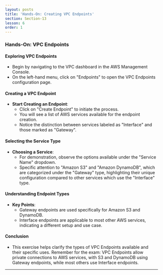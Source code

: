 ```yaml
---
layout: posts
title: 'Hands-On: Creating VPC Endpoints'
section: Section-13
lesson: 6
order: 1
---
```


### Hands-On: VPC Endpoints

#### Exploring VPC Endpoints

- Begin by navigating to the VPC dashboard in the AWS Management Console.
- On the left-hand menu, click on "Endpoints" to open the VPC Endpoints configuration page.

<!-- pagebreak -->

#### Creating a VPC Endpoint

- **Start Creating an Endpoint**:
  - Click on "Create Endpoint" to initiate the process.
  - You will see a list of AWS services available for the endpoint creation.
  - Notice the distinction between services labeled as "Interface" and those marked as "Gateway".

<!-- pagebreak -->

#### Selecting the Service Type

- **Choosing a Service**:
  - For demonstration, observe the options available under the "Service Name" dropdown.
  - Specific attention to "Amazon S3" and "Amazon DynamoDB", which are categorized under the "Gateway" type, highlighting their unique configuration compared to other services which use the "Interface" type.

<!-- pagebreak -->

#### Understanding Endpoint Types

- **Key Points**:
  - Gateway endpoints are used specifically for Amazon S3 and DynamoDB.
  - Interface endpoints are applicable to most other AWS services, indicating a different setup and use case.

#### Conclusion

- This exercise helps clarify the types of VPC Endpoints available and their specific uses. Remember for the exam: VPC Endpoints allow private connections to AWS services, with S3 and DynamoDB using Gateway endpoints, while most others use Interface endpoints.

---
